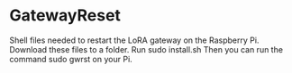 # GatewayReset
Shell files needed to restart the LoRA gateway on the Raspberry Pi.
Download these files to a folder.
Run sudo install.sh 
Then you can run the command sudo gwrst on your Pi.
